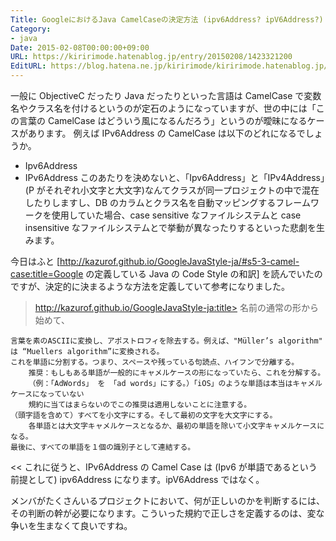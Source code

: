 ```yaml
---
Title: GoogleにおけるJava CamelCaseの決定方法 (ipv6Address? ipV6Address?)
Category:
- java
Date: 2015-02-08T00:00:00+09:00
URL: https://kiririmode.hatenablog.jp/entry/20150208/1423321200
EditURL: https://blog.hatena.ne.jp/kiririmode/kiririmode.hatenablog.jp/atom/entry/8454420450083012983
---
```


一般に ObjectiveC だったり Java だったりといった言語は CamelCase で変数名やクラス名を付けるというのが定石のようになっていますが、世の中には「この言葉の CamelCase はどういう風になるんだろう」というのが曖昧になるケースがあります。
例えば IPv6Address の CamelCase は以下のどれになるでしょうか。
- Ipv6Address
- IPv6Address
このあたりを決めないと、「Ipv6Address」と「IPv4Address」(P がそれぞれ小文字と大文字)なんてクラスが同一プロジェクトの中で混在したりしますし、DB のカラムとクラス名を自動マッピングするフレームワークを使用していた場合、case sensitive なファイルシステムと case insensitive なファイルシステムとで挙動が異なったりするといった悲劇を生みます。

今日はふと [http://kazurof.github.io/GoogleJavaStyle-ja/#s5-3-camel-case:title=Google の定義している Java の Code Style の和訳] を読んでいたのですが、決定的に決まるような方法を定義していて参考になりました。
>http://kazurof.github.io/GoogleJavaStyle-ja:title>
名前の通常の形から始めて、

    言葉を素のASCIIに変換し、アポストロフィを除去する。例えば、"Müller’s algorithm" は “Muellers algorithm”に変換される。
    これを単語に分割する。つまり、スペースや残っている句読点、ハイフンで分離する。
        推奨：もしもある単語が一般的にキャメルケースの形になっていたら、これを分解する。
        （例：「AdWords」 を 「ad words」にする。）「iOS」のような単語は本当はキャメルケースになっていない
        規約に当てはまらないのでこの推奨は適用しないことに注意する。
    （頭字語を含めて）すべてを小文字にする。そして最初の文字を大文字にする。
        各単語とは大文字キャメルケースとなるか、最初の単語を除いて小文字キャメルケースになる。
    最後に、すべての単語を１個の識別子として連結する。
<<
これに従うと、IPv6Address の Camel Case は (Ipv6 が単語であるという前提として) ipv6Address になります。ipV6Address ではなく。

メンバがたくさんいるプロジェクトにおいて、何が正しいのかを判断するには、その判断の幹が必要になります。こういった規約で正しさを定義するのは、変な争いを生まなくて良いですね。
